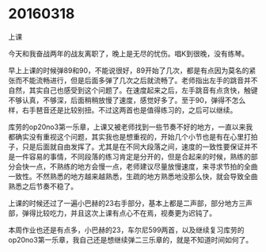 # 20160318

上课

今天和我奋战两年的战友离职了，晚上是无尽的忧伤。唱K到很晚，没有练琴。

早上上课的时候弹89和90，不能说很好，89开始了几次，都是有点因为莫名的紧张而不能流畅进行，但是后面多弹了几次之后就流畅了。老师指出左手的跳音并不自然，其实自己也感受到这个问题了。在速度起来之后，左手跳音有点贪快，触键不够认真，不够深，后面稍稍放慢了速度，感觉好多了。至于90，弹得不怎么样，右手琶音还是比较别扭。不过这两首也是值得练习的，之后可以继续。

库劳的op20no3第一乐章，上课又被老师找到一些节奏不好的地方，一直以来我都确实没有重视这个问题，其实我也是想重视的，开始几个小节也是有在心里打拍子，只是后面就自由发挥了。尤其是在不同大段落之间，速度的一致性要保证并不是一件容易的事情，不同段落的练习肯定是分开的，但是合起来的时候，熟练的部分会快一点，不熟练的地方会慢一点，老师建议尽量放慢速度，来寻求节拍的全曲一致性。不然熟悉的地方越来越熟悉，生疏的地方熟悉地没那么快，就会导致全曲熟悉之后节奏不稳了。

上课的时候还过了一遍小巴赫的23右手部分，基本上都是二声部，部分地方三声部，弹得比较吃力，并且这次上课有点心不在焉，视奏更为迟钝了。

本周作业也还是有点多，小巴赫的23，车尔尼599两首，以及继续复习库劳的op20no3第一乐章，我自己还是想继续弹二三乐章的，就是不知道时间如何了。